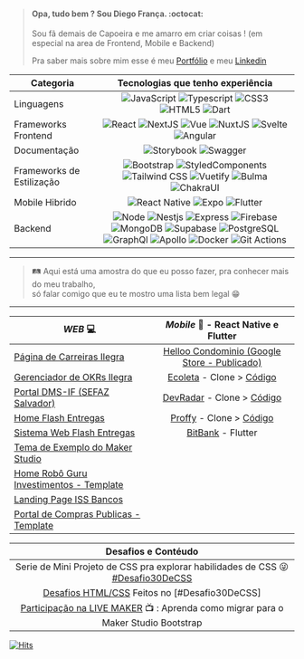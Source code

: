 > #### Opa, tudo bem ? Sou Diego França. :octocat: 
> Sou fã demais de Capoeira e me amarro em criar coisas ! (em especial na area de Frontend, Mobile e Backend)
> 
> Pra saber mais sobre mim esse é meu [Portfólio](https://diegofranca.vercel.app/) e meu [Linkedin](https://www.linkedin.com/in/diego-fran%C3%A7a-aa66ba78/)

|Categoria | Tecnologias que tenho experiência |
| ---------------- |:-----------------:|
|Linguagens | ![JavaScript](https://img.shields.io/badge/JavaScript-323330?style=for-the-badge&logo=javascript&logoColor=F7DF1E) ![Typescript](https://img.shields.io/badge/TypeScript-007ACC?style=for-the-badge&logo=typescript&logoColor=white) ![CSS3](https://img.shields.io/badge/CSS3-1572B6?style=for-the-badge&logo=css3&logoColor=white) ![HTML5](https://img.shields.io/badge/HTML5-E34F26?style=for-the-badge&logo=html5&logoColor=white) ![Dart](https://img.shields.io/badge/Dart-0175C2?style=for-the-badge&logo=dart&logoColor=white)
|Frameworks Frontend | ![React](https://img.shields.io/badge/React-20232A?style=for-the-badge&logo=react&logoColor=61DAF) ![NextJS](https://img.shields.io/badge/next.js-000000?style=for-the-badge&logo=nextdotjs&logoColor=white) ![Vue](https://img.shields.io/badge/Vue.js-35495E?style=for-the-badge&logo=vuedotjs&logoColor=4FC08D) ![NuxtJS](https://img.shields.io/badge/nuxt.js-00C58E?style=for-the-badge&logo=nuxtdotjs&logoColor=white) ![Svelte](https://img.shields.io/badge/Svelte-4A4A55?style=for-the-badge&logo=svelte&logoColor=FF3E00) ![Angular](https://img.shields.io/badge/AngularJS-E23237?style=for-the-badge&logo=angularjs&logoColor=white)
|Documentação | ![Storybook](https://img.shields.io/badge/storybook-FF4785?style=for-the-badge&logo=storybook&logoColor=white) ![Swagger](https://img.shields.io/badge/Swagger-85EA2D?style=for-the-badge&logo=Swagger&logoColor=white)
|Frameworks de Estilização | ![Bootstrap](https://img.shields.io/badge/Bootstrap-563D7C?style=for-the-badge&logo=bootstrap&logoColor=white) ![StyledComponents](https://img.shields.io/badge/styled--components-DB7093?style=for-the-badge&logo=styled-components&logoColor=white) ![Tailwind CSS](https://img.shields.io/badge/Tailwind_CSS-38B2AC?style=for-the-badge&logo=tailwind-css&logoColor=white) ![Vuetify](https://img.shields.io/badge/Vuetify-1867C0?style=for-the-badge&logo=vuetify&logoColor=white) ![Bulma](https://img.shields.io/badge/Bulma-00D1B2?style=for-the-badge&logo=Bulma&logoColor=white) ![ChakraUI](https://img.shields.io/badge/Chakra--UI-319795?style=for-the-badge&logo=chakra-ui&logoColor=white)
|Mobile Hibrido | ![React Native](https://img.shields.io/badge/React_Native-20232A?style=for-the-badge&logo=react&logoColor=61DAFB) ![Expo](https://img.shields.io/badge/Expo-1B1F23?style=for-the-badge&logo=expo&logoColor=white) ![Flutter](https://img.shields.io/badge/Flutter-02569B?style=for-the-badge&logo=flutter&logoColor=white) 
|Backend | ![Node](https://img.shields.io/badge/Node.js-339933?style=for-the-badge&logo=nodedotjs&logoColor=white) ![Nestjs](https://img.shields.io/badge/nestjs-E0234E?style=for-the-badge&logo=nestjs&logoColor=white) ![Express](https://img.shields.io/badge/Express.js-000000?style=for-the-badge&logo=express&logoColor=white) ![Firebase](https://img.shields.io/badge/firebase-ffca28?style=for-the-badge&logo=firebase&logoColor=black) ![MongoDB](https://img.shields.io/badge/MongoDB-4EA94B?style=for-the-badge&logo=mongodb&logoColor=white) ![Supabase](https://img.shields.io/badge/Supabase-181818?style=for-the-badge&logo=supabase&logoColor=white) ![PostgreSQL](https://img.shields.io/badge/PostgreSQL-316192?style=for-the-badge&logo=postgresql&logoColor=white) ![GraphQl](https://img.shields.io/badge/GraphQl-E10098?style=for-the-badge&logo=graphql&logoColor=white) ![Apollo](https://img.shields.io/badge/Apollo%20GraphQL-311C87?&style=for-the-badge&logo=Apollo%20GraphQL&logoColor=white) ![Docker](https://img.shields.io/badge/Docker-2CA5E0?style=for-the-badge&logo=docker&logoColor=white) ![Git Actions](https://img.shields.io/badge/GitHub_Actions-2088FF?style=for-the-badge&logo=github-actions&logoColor=white)



***
> 🛤️ Aqui está uma amostra do que eu posso fazer, pra conhecer mais do meu trabalho, <br>
> só falar comigo que eu te mostro uma lista bem legal 😁
***
|*WEB* :computer: | *Mobile* :calling: - React Native e Flutter |
| ---------------- |:-----------------:|
| [Página de Carreiras Ilegra](https://ilegra.com/carreira/) | [Helloo Condominio (Google Store - Publicado)](https://play.google.com/store/apps/details?id=com.helloorg.helloo.condominio.production&hl=pt_BR&gl=US)
| [Gerenciador de OKRs Ilegra](http://okr.ilegra.com/) | [Ecoleta](https://youtu.be/pAZP_almlO0) - Clone > [Código](https://github.com/diegofranca92/estudos-rocketseat/tree/next-level-ecoleta/next-level-ecoleta/mobile)
| [Portal DMS-IF (SEFAZ Salvador)](https://dmsif.sefaz.salvador.ba.gov.br/) | [DevRadar](https://youtu.be/aIn4unl43dc)  - Clone > [Código](https://github.com/diegofranca92/estudos-rocketseat/tree/semana10/semana-omnistack-10/mobile)
| [Home Flash Entregas](https://www.flashentregas.com.br/) | [Proffy](https://youtu.be/OgZzTEvcQ2k) - Clone > [Código](https://github.com/diegofranca92/estudos-rocketseat/tree/next-level-proffy/next-level-proffy/mobile)
| [Sistema Web Flash Entregas](https://appweb.flashentregas.com.br/login) | [BitBank](https://youtu.be/nQkOahk-Buo) - Flutter
| [Tema de Exemplo do Maker Studio](https://hotelaria.softwell.com.br/hotelariaboot/open.do?sys=HOT) |
| [Home Robô Guru Investimentos - Template](http://gurusite.netlify.app/) | 
| [Landing Page ISS Bancos](https://materiais.imap.org.br/iss-bancos) |
| [Portal de Compras Publicas - Template](https://portal-compras.netlify.app/) |

<!-- | [Buscador de Filmes com a API Movie DB](https://pwa-app-host.firebaseapp.com/) | [Twich TV](https://www.youtube.com/watch?v=XGug6U3l_4c) > [Código](https://github.com/diegofranca92/ui-twitch-clone) -->

| Desafios e Contéudo |
|:-----------------:|
| Serie de Mini Projeto de CSS pra explorar habilidades de CSS :stuck_out_tongue_winking_eye: [#Desafio30DeCSS](https://codepen.io/collection/nYkBQN)|
|[Desafios HTML/CSS](https://codepen.io/collection/nYkBQN) Feitos no [#Desafio30DeCSS]|
| [Participação na LIVE MAKER](https://youtu.be/3qJZ5zEjx6U?t=1221) :tv: : Aprenda como migrar para o Maker Studio Bootstrap |

<!-- Github Stats
![Diego Status](https://github-readme-stats.vercel.app/api?username=diegofranca92&show_icons=true)
-->

[![Hits](https://hits.seeyoufarm.com/api/count/incr/badge.svg?url=https%3A%2F%2Fgithub.com%2Fdiegofranca92&count_bg=%23E7A309&title_bg=%23555555&icon=&icon_color=%23E7E7E7&title=Visitas&edge_flat=false)](https://hits.seeyoufarm.com) 
